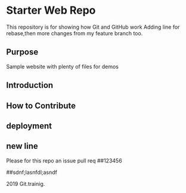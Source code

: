 # Starter Web Repo

This repository is for showing how Git and GitHub work
Adding line for rebase,then more changes from my feature branch too.
## Purpose

Sample website with plenty of files for demos

## Introduction

## How to Contribute

## deployment
 ## new line
 
 Please for this repo
 an issue pull req
##123456

##sdnf;lasnfdl;asndf

2019 Git.trainig.
